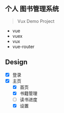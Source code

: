## 个人 图书管理系统
>Vux Demo Project

* vue
* vuex
* vux
* vue-router

## Design
- [x] 登录
- [x] 主页
	- [x] 首页
	- [x] 书籍管理
	- [ ] 读书进度
	- [x] 设置
